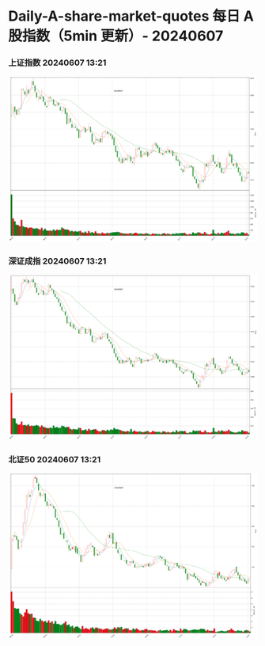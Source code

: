 
# Daily-A-share-market-quotes 每日 A 股指数（5min 更新）- 20240607

### 上证指数 20240607 13:21
![](./fig/2024/6/20240607-sh000001.png)

### 深证成指 20240607 13:21
![](./fig/2024/6/20240607-sz399001.png)

### 北证50 20240607 13:21
![](./fig/2024/6/20240607-bj899050.png)
